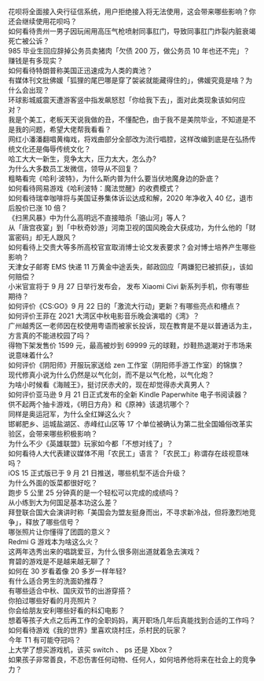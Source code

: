 花呗将全面接入央行征信系统，用户拒绝接入将无法使用，这会带来哪些影响？你还会继续使用花呗吗？  
如何看待贵州一男子因玩闹用高压气枪喷射同事肛门，导致同事肛门炸裂内脏衰竭死亡被公诉？  
985 毕业生回应辞掉公务员卖猪肉「欠债 200 万，做公务员 10 年也还不完」？赚钱是有多现实？  
如何看待特朗普称美国正迅速成为人类的粪池？  
有媒体刊文批佛媛「狐狸的尾巴哪是穿了袈裟就能藏得住的」，佛媛究竟是啥？为什么会出现？  
环球影城威震天遭游客竖中指发飙怒怼「你给我下去」，面对此类现象该如何应对？  
我是个美工，老板天天说我做的丑，不懂配色，由于我不是美院毕业，不知道是不是我的问题，希望大佬帮我看看？  
网红小潘潘翻唱黄梅戏，将戏曲部分全部改为流行唱腔，这样改编到底是在弘扬传统文化还是侮辱传统文化？  
哈工大大一新生，竞争太大，压力太大，怎么办?  
为什么大多数员工发微信，领导从不回复？  
粗略看完《哈利·波特》，为什么斯内普为什么要当伏地魔身边的卧底？  
如何看待网易游戏《哈利波特：魔法觉醒》的收费模式？  
如何看待瑞幸咖啡将与美国证券集体诉讼达成和解，2020 年净收入 40 亿，退市后股价已涨 10 倍？  
《扫黑风暴》中为什么高明远不直接暗杀「骆山河」等人？  
从「唐宫夜宴」到「中秋奇妙游」河南卫视的国风晚会大获成功，为什么他的「财富密码」却无人跟风？  
如何看待上交贵大等多所高校官宣取消博士论文发表要求？会对博士培养产生哪些影响？  
天津女子邮寄 EMS 快递 11 万黄金中途丢失，邮政回应「两嫌犯已被抓获」，该如何赔偿？  
小米官宣将于 9 月 27 日举行发布会， 发布 Xiaomi Civi 新系列手机，你有哪些期待？  
如何评价《CS:GO》9 月 22 日的「激流大行动」更新？有哪些亮点和槽点？  
如何评价王菲在 2021 大湾区中秋电影音乐晚会演唱的《湾》？  
广州越秀区一老师因在校使用粤语而被家长投诉，现在教育是不是以普通话为主，方言真的不能进校园了吗？  
得物下架发售价 1599 元，最高被炒到 69999 元的球鞋，炒鞋热退潮对于市场来说意味着什么?  
如何评价《阴阳师》开服玩家送给 zen 工作室（阴阳师手游工作室）的锦旗？  
现代修真小说为什么仍然是以气化剑，而不是以气化枪，以气化炮？  
为啥小时候看《海贼王》，挺讨厌赤犬的，现在却觉得赤犬真男人？  
如何评价亚马逊 9 月 21 日正式发布的全新 Kindle Paperwhite 电子书阅读器？  
供不起两个抽卡游戏，《明日方舟》和《原神》该退坑哪个？  
同样是奥运冠军，为什么全红婵这么火？  
邯郸肥乡、运城盐湖区、赤峰红山区等 17 个单位被确认为第二批全国婚俗改革实验区，会带来哪些积极影响？  
为什么不少《英雄联盟》玩家如今都「不想对线了」？  
如何看待人大代表建议媒体不用「农民工」语言？「农民工」称谓存在歧视意味吗？  
iOS 15 正式版已于 9 月 21 日推送，哪些机型不适合升级？  
为什么外面的饭菜都很好吃？  
跑步 5 公里 25 分钟真的是一个轻松可以完成的成绩吗？  
从小练到大为何国足基本功这么差？  
拜登联合国大会演讲时称「美国会为盟友挺身而出，不寻求新冷战，但将激烈地竞争」，释放了哪些信号？  
哪张照片让你懂得了团圆的意义？  
Redmi G 游戏本为啥这么火？  
这两年选秀出来的唱跳爱豆，为什么很多刚出道就着急去演戏？  
育碧的游戏是不是越来越无聊了？  
如何在 30 岁看着像 20 多岁一样年轻?  
有什么适合男生的洗面奶推荐？  
有哪些适合中秋、国庆双节的出游穿搭？  
你拍过哪些好看的月亮照片？  
你会给朋友安利哪些好看的科幻电影？  
想着等孩子大点之后再工作的全职妈妈，离开职场几年后真能找到合适的工作吗？  
如何看待游戏《我的世界》里喜欢烧村庄，杀村民的玩家？  
今年 T1 有可能夺冠吗？  
上大学了想买游戏机，该买 switch 、 ps 还是 Xbox？  
如果孩子非常善良，不忍伤害任何动物、任何人，如何培养他将来在社会上的竞争力？  
